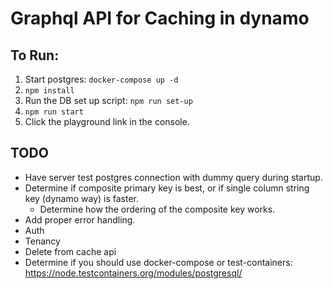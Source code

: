 # Graphql API for Caching in dynamo

## To Run:
1. Start postgres: `docker-compose up -d`
2. `npm install`
3. Run the DB set up script: `npm run set-up`
5. `npm run start`
6. Click the playground link in the console.

## TODO
- Have server test postgres connection with dummy query during startup.
- Determine if composite primary key is best, or if single column string key (dynamo way) is faster.
    - Determine how the ordering of the composite key works.
- Add proper error handling.
- Auth
- Tenancy
- Delete from cache api
- Determine if you should use docker-compose or test-containers: https://node.testcontainers.org/modules/postgresql/